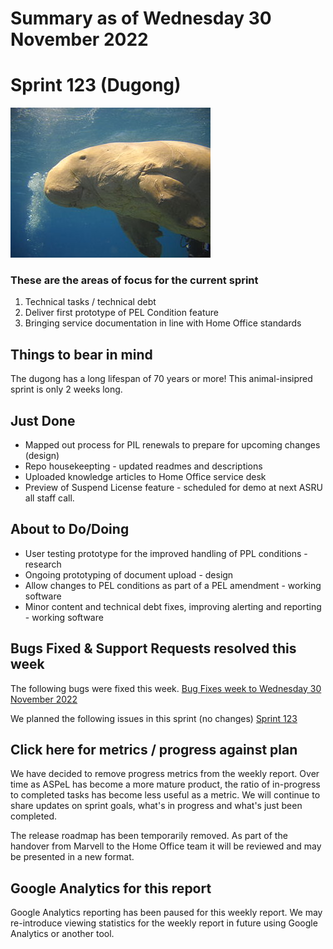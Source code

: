 # Summary as of Wednesday 30 November 2022 

# Sprint 123 (Dugong)

![Camille Ménard, 2011. 320px-Dugong_marsa_alam_egypt_2011 This file is licensed under the Creative Commons Attribution-Share Alike 3.0 Unported](graphs/320px-Dugong_marsa_alam_egypt_2011.jpeg)

### These are the areas of focus for the current sprint
1. Technical tasks / technical debt
2. Deliver first prototype of PEL Condition feature
3. Bringing service documentation in line with Home Office standards


## Things to bear in mind
The dugong has a long lifespan of 70 years or more! This animal-insipred sprint is only 2 weeks long.

## Just Done
* Mapped out process for PIL renewals to prepare for upcoming changes (design)
* Repo housekeepting - updated readmes and descriptions
* Uploaded knowledge articles to Home Office service desk
* Preview of Suspend License feature - scheduled for demo at next ASRU all staff call.

## About to Do/Doing
* User testing prototype for the improved handling of PPL conditions - research
* Ongoing prototyping of document upload - design
* Allow changes to PEL conditions as part of a PEL amendment - working software
* Minor content and technical debt fixes, improving alerting and reporting - working software

## Bugs Fixed & Support Requests resolved this week
The following bugs were fixed this week.
[Bug Fixes week to Wednesday 30 November 2022](graphs/bugs30112022.png)

We planned the following issues in this sprint (no changes)
[Sprint 123](graphs/sprint23112022.png)


## Click here for metrics / progress against plan

We have decided to remove progress metrics from the weekly report. Over time as ASPeL has become a more mature product, the ratio of in-progress to completed tasks has become less useful as a metric. We will continue to share updates on sprint goals, what's in progress and what's just been completed.

The release roadmap has been temporarily removed. As part of the handover from Marvell to the Home Office team it will be reviewed and may be presented in a new format.

## Google Analytics for this report
Google Analytics reporting has been paused for this weekly report. We may re-introduce viewing statistics for the weekly report in future using Google Analytics or another tool.
